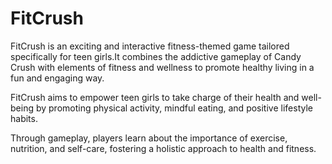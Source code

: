 # FitCrush

FitCrush is an exciting and interactive fitness-themed game tailored specifically for teen girls.It combines the addictive gameplay of Candy Crush with elements of fitness and wellness to promote healthy living in a fun and engaging way.

 FitCrush aims to empower teen girls to take charge of their health and well-being by promoting physical activity, mindful eating, and positive lifestyle habits.

Through gameplay, players learn about the importance of exercise, nutrition, and self-care, fostering a holistic approach to health and fitness.


